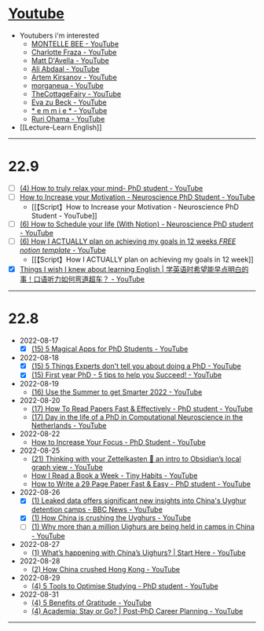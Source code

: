 # [Youtube](https://www.youtube.com/)
- Youtubers i'm interested
	- [MONTELLE BEE - YouTube](https://www.youtube.com/c/MontelleBee)
	- [Charlotte Fraza - YouTube](https://www.youtube.com/c/CharlotteFraza)
	- [Matt D'Avella - YouTube](https://www.youtube.com/c/MattDAvella)
	- [Ali Abdaal - YouTube](https://www.youtube.com/c/aliabdaal)
	- [Artem Kirsanov - YouTube](https://www.youtube.com/c/ArtemKirsanov)
	- [morganeua - YouTube](https://www.youtube.com/c/morganeua)
	- [TheCottageFairy - YouTube](https://www.youtube.com/c/TheCottageFairy)
	- [Eva zu Beck - YouTube](https://www.youtube.com/c/EvazuBeckOfficial)
	- [* e m m i e * - YouTube](https://www.youtube.com/c/emmie00)
	- [Ruri Ohama - YouTube](https://www.youtube.com/c/RuriOhama)
- [[Lecture-Learn English]]
----
# 22.9
- [ ] [(4) How to truly relax your mind- PhD student - YouTube](https://www.youtube.com/watch?v=vSS8Qe8i3yk)
- [ ] [How to Increase your Motivation - Neuroscience PhD Student - YouTube](https://www.youtube.com/watch?v=DRV49YdhhJc)
	- [[【Script】How to Increase your Motivation - Neuroscience PhD Student - YouTube]]
- [ ] [(6) How to Schedule your life (With Notion) - Neuroscience PhD student - YouTube](https://www.youtube.com/watch?v=lxmSNQKhNUw)
- [ ] [(6) How I ACTUALLY plan on achieving my goals in 12 weeks *FREE notion template* - YouTube](https://www.youtube.com/watch?v=-s-_YpD2MYA)
	- [[【Script】How I ACTUALLY plan on achieving my goals in 12 week]]
- [x] [Things I wish I knew about learning English | 学英语时希望能早点明白的事！口语听力如何弯道超车？ - YouTube](https://www.youtube.com/watch?v=rklTdOw5O9Y)
-----
# 22.8
- 2022-08-17
	- [x] [(15) 5 Magical Apps for PhD Students - YouTube](https://www.youtube.com/watch?v=7mAgA28HWxE)
- 2022-08-18
	- [x] [(15) 5 Things Experts don't tell you about doing a PhD - YouTube](https://www.youtube.com/watch?v=Nt4PbfA4nJE)
	- [x] [(15) First year PhD - 5 tips to help you Succeed! - YouTube](https://www.youtube.com/watch?v=ius0NbvrB7A)
- 2022-08-19
	- [(16) Use the Summer to get Smarter 2022 - YouTube](https://www.youtube.com/watch?v=kEL1zjMzufg)
- 2022-08-20
	- [(17) How To Read Papers Fast & Effectively - PhD student - YouTube](https://www.youtube.com/watch?v=EXALI6jFu6E)
	- [(17) Day in the life of a PhD in Computational Neuroscience in the Netherlands - YouTube](https://www.youtube.com/watch?v=A36zPokjIGg)
- 2022-08-22
	- [How to Increase Your Focus - PhD Student - YouTube](https://www.youtube.com/watch?v=wYOB92bRM6g)
- 2022-08-25
	- [(21) Thinking with your Zettelkasten 🧠 an intro to Obsidian’s local graph view - YouTube](https://www.youtube.com/watch?v=GtChrK4a-mc)
	- [How I Read a Book a Week - Tiny Habits - YouTube](https://www.youtube.com/watch?v=ggctjeSKxjI)
	- [How to Write a 29 Page Paper Fast & Easy - PhD student - YouTube](https://www.youtube.com/watch?v=GO7G4NGZdv4&t=1s)
- 2022-08-26
	- [x] [(1) Leaked data offers significant new insights into China's Uyghur detention camps - BBC News - YouTube](https://www.youtube.com/watch?v=vOgFiwWt0dk)
	- [x] [(1) How China is crushing the Uyghurs - YouTube](https://www.youtube.com/watch?v=GRBcP5BrffI)
	- [ ] [(1) Why more than a million Uighurs are being held in camps in China - YouTube](https://www.youtube.com/watch?v=TKpyaDZkNfU)
- 2022-08-27
	- [(1) What’s happening with China’s Uighurs? | Start Here - YouTube](https://www.youtube.com/watch?v=z9aLNxcokOE)
- 2022-08-28
	- [(2) How China crushed Hong Kong - YouTube](https://www.youtube.com/watch?v=zbSypV2ixjE)
- 2022-08-29
	- [(4) 5 Tools to Optimise Studying - PhD student - YouTube](https://www.youtube.com/watch?v=2--4z30eI3A)
- 2022-08-31
	- [(4) 5 Benefits of Gratitude - YouTube](https://www.youtube.com/watch?v=rkIuYRA-76g)
	- [(4) Academia: Stay or Go? | Post-PhD Career Planning - YouTube](https://www.youtube.com/watch?v=-Bky8ofaRK4)
---